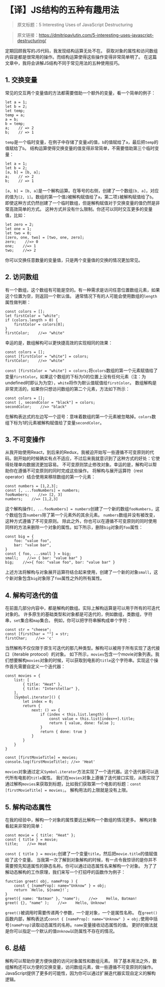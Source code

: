 # 【译】JS结构的五种有趣用法

>原文标题：5 Interesting Uses of JavaScript Destructuring

>原文链接：https://dmitripavlutin.com/5-interesting-uses-javascript-destructuring/

定期回顾我写的JS代码，我发现结构运算无处不在。
获取对象的属性和访问数组内容是都是很常用的操作。而结构运算使得这些操作变得非常简单明了。
在这篇文章中，我将会讲解JS结构不同于常见用法的五种使用技巧。

## 1. 交换变量
常见的交互两个变量值的方法都需要借助一个额外的变量，看一个简单的例子：
```
let a = 1;
let b = 2;
let temp;
temp = a;
a = b;
b = temp;
a;    // => 2
b;    // => 1
```
`temp`是一个临时变量，在例子中存储了变量`a`的值，`b`的值赋给了`a`，最后把`temp`的值赋给了`b`。
结构运算使得交换变量的值变得非常简单，不需要借助第三个临时变量：
```
let a = 1;
let b = 2;
[a, b] = [b, a];
a;    // => 2
b;    // => 1
```
`[a, b] = [b, a]`是一个解构运算。在等号的右侧，创建了一个数组`[b, a]`，对应的值为`[2, 1]`。数组的第一个值`2`被解构赋值给了`a`，第二项`1`被解构赋值给了`b`。
即使这种方式仍然创建了一个临时数组，但是解构赋值对于交换变量的值仍然是非常高效简单的方式。
这种方式并没有什么限制。你还可以同时交互更多的变量值，比如：
```
let zero = 2;
let one = 1;
let two = 0;
[zero, one, two] = [two, one, zero];
zero;    //=> 0
one;    //=> 1
two;    //=> 2
```
你可以交换任意数量的变量值，只是两个变量值的交换的情况更加常见。

## 2. 访问数组
有一个数组，这个数组有可能是空的。有一种需求是访问任意位置数组元素，如果这个位置为空，则返回一个默认值。
通常情况下有的人可能会使用数组的`length`属性做判断：
```
const colors = [];
let firstColor = "white";
if (colors.length > 0) {
    firstColor = colors[0];
}
firstColor;    //=> "white"
```
幸运的是，数组解构可以更快捷高效的实现相同的效果：
```
const colors = [];
const [firstColor = "white"] = colors;
firstColor;    //=> "white"
```
`const [firstColor = "white"] = colors;`将`colors`数组的第一个元素赋值给了变量`firstColor`。如果这个数组的下标为0的位置上没有任何元素（注：为undefined时即认为为空），`white`将作为默认值赋值给`firstColor`。
数组解构是非常灵活的，如果你只想访问数组的第二个元素，方法如下所示：
```
const colors = [];
const [, secondColor = "black"] = colors;
secondColor;    //=> "black"
```
在解构表达式的左边写一个逗号：意味着数组的第一个元素被忽略掉。`colors`数组下标为1的元素被解构赋值给了变量`secondColor`。

## 3. 不可变操作
从我开始使用React，到后来的Redux，我被迫开始写一些遵循不可变原则的代码。刚开始的时候确实有点不适应，不过后来我就意识到了这种方式的好处：它使得处理单向数据流更加容易。
不可变原则禁止修改对象。幸运的是，解构可以帮助你在遵循不可变原则的同时完成这些操作。
将解构与展开运算符（rest operator）结合使用来移除数组的第一个元素：
```
const numbers = [1,2,3];
const [, ...fooNumbers] = numbers;
fooNumbers;    //=> [2, 3]
numbers;    //=> [1,2,3]
```
这个解构操作`[, ...fooNumbers] = numbers`创建了一个新的数组`fooNumbers`，这个数组包含`numbers`除了第一个元素外的其余元素。
`numbers`数组并没有被改变，这种方式遵循了不可变原则。
除此之外，你也可以在遵循不可变原则的同时使用同样的方法来删除一个对象的属性。如下所示，删除`big`对象的`foo`属性：
```
const big = {
    foo: "value foo",
    bar: "value bar",
}
const { foo, ...small } = big;
small;    //=> { bar: "value bar" }
big;    //=>{ foo: "value foo", bar: "value bar" }
```
上述方法将解构与对象展开运算符结合起来使用，创建了一个新的对象`small`，这个新对象包含`big`对象除了`foo`属性之外的所有属性。

## 4. 解构可迭代的值
在前面几部分内容中，都是解构的数组。实际上解构运算是可以用于所有的可迭代对象的。
许多原生的基础类型和对象都是可迭代的，例如数组，类数组，字符串，`set`集合和`map`集合。
例如，你可以把字符串解构成单个字符：
```
const str = "cheese";
const [firstChar = ""] = str;
firstChar;    //=> 'c'
```
当然解构不仅仅限于原生可迭代的那几种类型。解构可以被用于所有实现了迭代接口（iterable protocol）的对象。
如下所示，`movies`包含一个movie对象列表。我们想要解构`movies`对象的时候，可以获取到电影的`title`这个字符串。实现这个操作首先需要自定义一个迭代器：
```
const movies = {
    list: [
        { title: "Heat" },
        { title: "Interstellar" },
    ],
    [Symbol.iterator]() {
        let index = 0;
        return {
            next: () => {
                if (index < this.list.length) {
                    const value = this.list[index++].title;
                    return { value, done: false };
                }
                return { done: true }
            }
        }
    }
}

const [firstMovieTitle] = movies;
console.log(firstMovieTitle); //=> 'Heat'
```
`movies`对象通过定义`Symbol.iterator`方法实现了一个迭代器。这个迭代器可以迭代所有电影的`title`属性。
我们在`movies`对象上遵循了迭代接口实现，从而实现了通过解构`movies`来获取到标题，比如我们获取第一个电影的标题：`const [firstMovieTitle] = movies;`。
解构用法的上限就是没有上限。

## 5. 解构动态属性
在我的经验中，解构一个对象的属性要远比解构一个数组的情况更多。
解构对象看起来非常的简单：
```
const movie = { title: "Heat" };
const { title } = movie;
title;    //=> Heat
```
`const { title } = movie;`创建了一个变量`title`，然后把`movie.title`的值赋值给了这个变量。
当我第一次了解到对象解构的时候，有一点令我惊讶的是你并不需要预先知道属性的静态名称。你可以通过动态属性名来解构一个对象。
为了了解动态解构的工作原理，我们来写一个打招呼的函数作为例子：
```
function greet( obj, nameProp ) {
    const { [nameProp]: name="Unknow" } = obj;
    return `Hello, ${name}!`;
}
greet({ name: "Batman" }, "name");    //=>    Hello, Batman!
greet( {}, "name" );    //=>    Hello, Unknow!
```
`greet()`被调用时需要传递两个参数，一个是对象，一个是属性名称。
在`greet()`函数内部，解构表达式`const { [nameProp]: name="Unknow" } = obj;`使用中括号`[nameProp]`读取动态属性的名称。`name`变量接收动态属性的值。
更好的做法就是你可以指定一个默认的值`Unknow`以防属性不存在的情况。

## 6. 总结
解构可以帮助你更方便快捷的访问对象属性和数组元素。
除了基本用法之外，数组解构还可以方便的交换变量，访问数组元素，做一些遵循不可变原则的操作。
JavaScript提供了更多的可能性，因为你可以通过扩展迭代器实现自定义的解构逻辑。